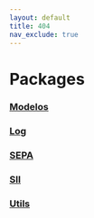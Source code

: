 ```yaml
---
layout: default
title: 404
nav_exclude: true
---
```


# Packages

### [Modelos](Modelos/index.md)

### [Log](Log/index.md)

### [SEPA](SEPA/index.md)

### [SII](SII/index.md)

### [Utils](Utils/index.md)
